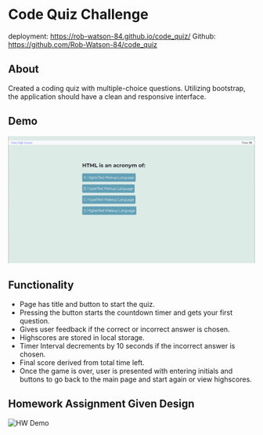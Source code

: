 # Code Quiz Challenge

deployment: https://rob-watson-84.github.io/code_quiz/
Github: https://github.com/Rob-Watson-84/code_quiz

## About
Created a coding quiz with multiple-choice questions. Utilizing bootstrap, the application should have a clean and responsive interface.

## Demo
![demo picture](./quiz_ex.png)

## Functionality
- Page has title and button to start the quiz. 
- Pressing the button starts the countdown timer and gets your first question.
- Gives user feedback if the correct or incorrect answer is chosen. 
- Highscores are stored in local storage.
- Timer Interval decrements by 10 seconds if the incorrect answer is chosen. 
- Final score derived from total time left.
- Once the game is over, user is presented with entering initials and buttons to go back to the main page and start again or view highscores.

## Homework Assignment Given Design

![HW Demo](../04-Web-APIs/02-Challenge/Assets/04-web-apis-homework-demo.gif)
